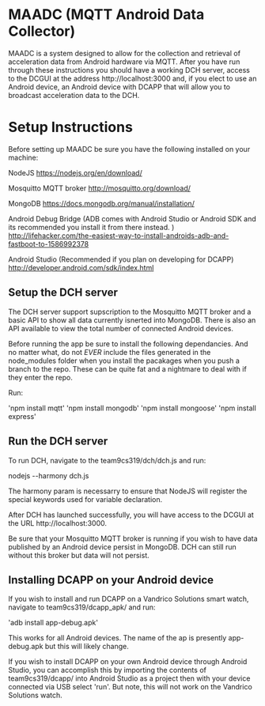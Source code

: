 # MAADC (MQTT Android Data Collector)

MAADC is a system designed to allow for the collection and retrieval of acceleration data from Android
hardware via MQTT. After you have run through these instructions you should have a working DCH server, access to the DCGUI at the address http://localhost:3000 and, if you elect to use an Android device, an Android device with DCAPP that will allow you to broadcast acceleration data to the DCH.

# Setup Instructions

Before setting up MAADC be sure you have the following installed on your machine:

NodeJS 
https://nodejs.org/en/download/

Mosquitto MQTT broker
http://mosquitto.org/download/

MongoDB
https://docs.mongodb.org/manual/installation/

Android Debug Bridge (ADB comes with Android Studio or Android SDK and its recommended you install it from there instead. )
http://lifehacker.com/the-easiest-way-to-install-androids-adb-and-fastboot-to-1586992378

Android Studio (Recommended if you plan on developing for DCAPP)
http://developer.android.com/sdk/index.html

## Setup the DCH server

The DCH server support supscription to the Mosquitto MQTT broker and a basic API to show all data currently isnerted into MongoDB. There is also an API available to view the total number of connected Android devices.

Before running the app be sure to install the following dependancies. And no matter what, do not *EVER* include the files generated in the node_modules folder when you install the pacakages when you push a branch to the repo. These can be quite fat and a nightmare to deal with if they enter the repo. 

Run:

'npm install mqtt'
'npm install mongodb'
'npm install mongoose'
'npm install express'


## Run the DCH server

To run DCH, navigate to the team9cs319/dch/dch.js and run:

nodejs --harmony dch.js

The harmony param is necessarry to ensure that NodeJS will register the special keywords used for variable declaration.

After DCH has launched successfully, you will have access to the DCGUI at the URL http://localhost:3000.

Be sure that your Mosquitto MQTT broker is running if you wish to have data published by an Android device persist in MongoDB. DCH can still run without this broker but data will not persist.


## Installing DCAPP on your Android device

If you wish to install and run DCAPP on a Vandrico Solutions smart watch, navigate to team9cs319/dcapp_apk/ and run:

'adb install app-debug.apk'

This works for all Android devices. The name of the ap is presently app-debug.apk but this will likely change.

If you wish to install DCAPP on your own Android device through Android Studio, you can accomplish this by importing the contents of team9cs319/dcapp/ into Android Studio as a project then with your device connected via USB select 'run'. But note, this will not work on the Vandrico Solutions watch.


